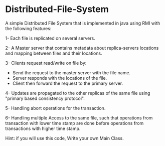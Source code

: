 Distributed-File-System
=======================

A simple Distributed File System that is implemented in java using RMI with the following features:               

1- Each file is replicated on several servers.

2- A Master server that contains metadata about replica-servers locations and mapping between files and their locations.

3- Clients request read/write on file by:
  - Send the request to the master server with the file name.
  - Server responds with the locations of the file.
  - Client then forward the request to the primary server.

4- Updates are propagated to the other replicas of the same file using "primary based consistency protocol".

5- Handling abort operations for the transaction.

6- Handling multiple Access to the same file, such that operations from transaction with lower time stamp are done before operations from transactions with higher time stamp.

Hint: if you will use this code, Write your own Main Class.
